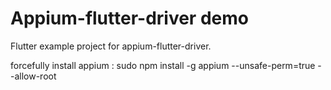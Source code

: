 # Appium-flutter-driver demo

Flutter example project for appium-flutter-driver.


forcefully install appium : sudo npm install -g appium --unsafe-perm=true --allow-root


